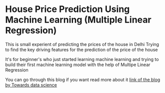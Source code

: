 # House Price Prediction Using Machine Learning (Multiple Linear Regression)

This is small experient of predicting the prices of the house in Delhi
Trying to find the key driving features for the prediction of the price of the house

It's for beginner's who just started learning machine learning  and trying to build their first machine learning model with the help of Multipe Linear Regression 

You can go through this blog if you want read more about it  [link of the blog by Towards data science](https://towardsdatascience.com/linear-regression-on-boston-housing-dataset-f409b7e4a155)
